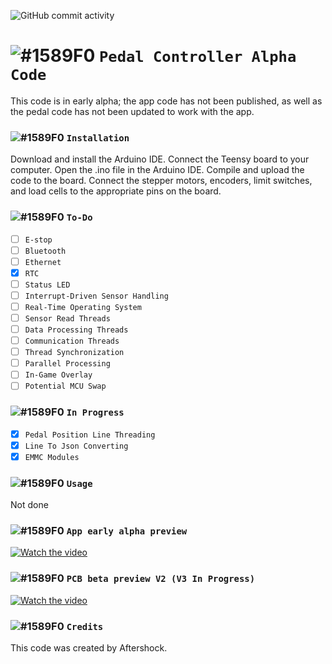 ![GitHub commit activity](https://img.shields.io/github/commit-activity/w/Aftershock3995/ArduinoCodeSystem?color=%23ff0000&logo=GitHub) 
# ![#1589F0](https://cdn.discordapp.com/attachments/868329637602816081/1140690942861508780/Untitled.png) `Pedal Controller Alpha Code`


This code is in early alpha; the app code has not been published, as well as the pedal code has not been updated to work with the app.

### ![#1589F0](https://cdn.discordapp.com/attachments/868329637602816081/1140690942861508780/Untitled.png) `Installation`
Download and install the Arduino IDE.
Connect the Teensy board to your computer.
Open the .ino file in the Arduino IDE.
Compile and upload the code to the board.
Connect the stepper motors, encoders, limit switches, and load cells to the appropriate pins on the board.

### ![#1589F0](https://cdn.discordapp.com/attachments/868329637602816081/1140690942861508780/Untitled.png) `To-Do`
- [ ] `E-stop`
- [ ] `Bluetooth`
- [ ] `Ethernet`
- [X] `RTC`
- [ ] `Status LED`
- [ ] `Interrupt-Driven Sensor Handling`
- [ ] `Real-Time Operating System`
- [ ] `Sensor Read Threads`
- [ ] `Data Processing Threads`
- [ ] `Communication Threads`
- [ ] `Thread Synchronization`
- [ ] `Parallel Processing`
- [ ] `In-Game Overlay`
- [ ] `Potential MCU Swap`

### ![#1589F0](https://cdn.discordapp.com/attachments/868329637602816081/1140690942861508780/Untitled.png) `In Progress`
- [X] `Pedal Position Line Threading`
- [X] `Line To Json Converting`
- [X] `EMMC Modules`

### ![#1589F0](https://cdn.discordapp.com/attachments/868329637602816081/1140690942861508780/Untitled.png) `Usage`
Not done 

### ![#1589F0](https://cdn.discordapp.com/attachments/868329637602816081/1140690942861508780/Untitled.png) `App early alpha preview`

[![Watch the video](https://media.discordapp.net/attachments/868329637602816081/1150267019825000518/image.png)]()
<!--https://media.discordapp.net/attachments/868329637602816081/1112906816712609813/image.png-->

### ![#1589F0](https://cdn.discordapp.com/attachments/868329637602816081/1140690942861508780/Untitled.png) `PCB beta preview V2 (V3 In Progress)`
[![Watch the video](https://media.discordapp.net/attachments/868329637602816081/1152592707819143178/image.png)]()

### ![#1589F0](https://cdn.discordapp.com/attachments/868329637602816081/1140690942861508780/Untitled.png) `Credits`
This code was created by Aftershock.
